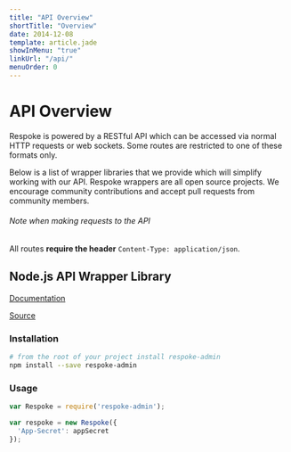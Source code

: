 ```yaml
---
title: "API Overview"
shortTitle: "Overview"
date: 2014-12-08
template: article.jade
showInMenu: "true"
linkUrl: "/api/"
menuOrder: 0
---
```


# API Overview

Respoke is powered by a RESTful API which can be accessed via normal HTTP requests or web sockets.
Some routes are restricted to one of these formats only.

Below is a list of wrapper libraries that we provide which will simplify working with our API.
Respoke wrappers are all open source projects. We encourage community contributions and
accept pull requests from community members.

###### Note when making requests to the API

All routes **require the header** `Content-Type: application/json`.

## Node.js API Wrapper Library

[Documentation](http://respoke.github.io/node-respoke-admin)</li>

[Source](https://github.com/respoke/node-respoke-admin)</li>

### Installation

```bash
# from the root of your project install respoke-admin
npm install --save respoke-admin
```

### Usage

```javascript
var Respoke = require('respoke-admin');

var respoke = new Respoke({
  'App-Secret': appSecret
});
```
